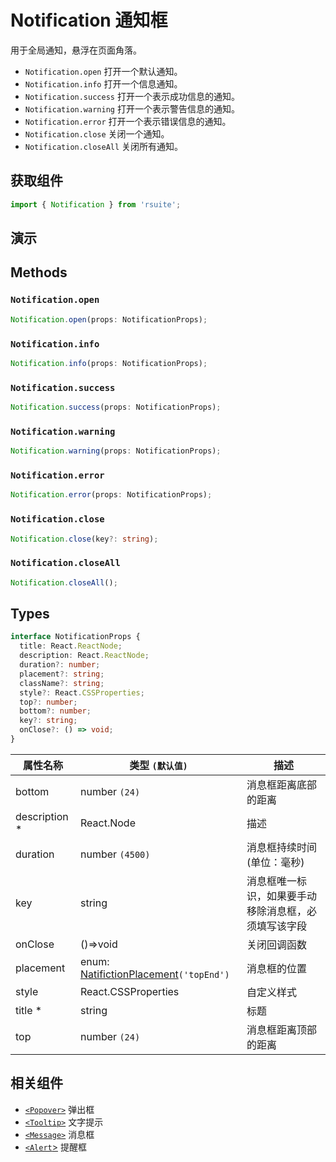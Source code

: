 # Notification 通知框

用于全局通知，悬浮在页面角落。

- `Notification.open` 打开一个默认通知。
- `Notification.info` 打开一个信息通知。
- `Notification.success` 打开一个表示成功信息的通知。
- `Notification.warning` 打开一个表示警告信息的通知。
- `Notification.error` 打开一个表示错误信息的通知。
- `Notification.close` 关闭一个通知。
- `Notification.closeAll` 关闭所有通知。

## 获取组件

```js
import { Notification } from 'rsuite';
```

## 演示

<!--{demo}-->

## Methods

### `Notification.open`

```ts
Notification.open(props: NotificationProps);
```

### `Notification.info`

```ts
Notification.info(props: NotificationProps);
```

### `Notification.success`

```ts
Notification.success(props: NotificationProps);
```

### `Notification.warning`

```ts
Notification.warning(props: NotificationProps);
```

### `Notification.error`

```ts
Notification.error(props: NotificationProps);
```

### `Notification.close`

```ts
Notification.close(key?: string);
```

### `Notification.closeAll`

```ts
Notification.closeAll();
```

## Types

```ts
interface NotificationProps {
  title: React.ReactNode;
  description: React.ReactNode;
  duration?: number;
  placement?: string;
  className?: string;
  style?: React.CSSProperties;
  top?: number;
  bottom?: number;
  key?: string;
  onClose?: () => void;
}
```

| 属性名称       | 类型 `(默认值)`                                  | 描述                                                 |
| -------------- | ------------------------------------------------ | ---------------------------------------------------- |
| bottom         | number `(24)`                                    | 消息框距离底部的距离                                 |
| description \* | React.Node                                       | 描述                                                 |
| duration       | number `(4500)`                                  | 消息框持续时间 (单位：毫秒)                          |
| key            | string                                           | 消息框唯一标识，如果要手动移除消息框，必须填写该字段 |
| onClose        | ()=>void                                         | 关闭回调函数                                         |
| placement      | enum: [NatifictionPlacement](#types)`('topEnd')` | 消息框的位置                                         |
| style          | React.CSSProperties                              | 自定义样式                                           |
| title \*       | string                                           | 标题                                                 |
| top            | number `(24)`                                    | 消息框距离顶部的距离                                 |

## 相关组件

- [`<Popover>`](./popover) 弹出框
- [`<Tooltip>`](./tooltip) 文字提示
- [`<Message>`](./message) 消息框
- [`<Alert`>](./alert) 提醒框
